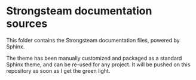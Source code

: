 # Strongsteam documentation sources
This folder contains the Strongsteam documentation files, powered by Sphinx.

The theme has been manually customized and packaged as a standard Sphinx theme, and can be re-used for any project.
It will be pushed on this repository as soon as I get the green light.
